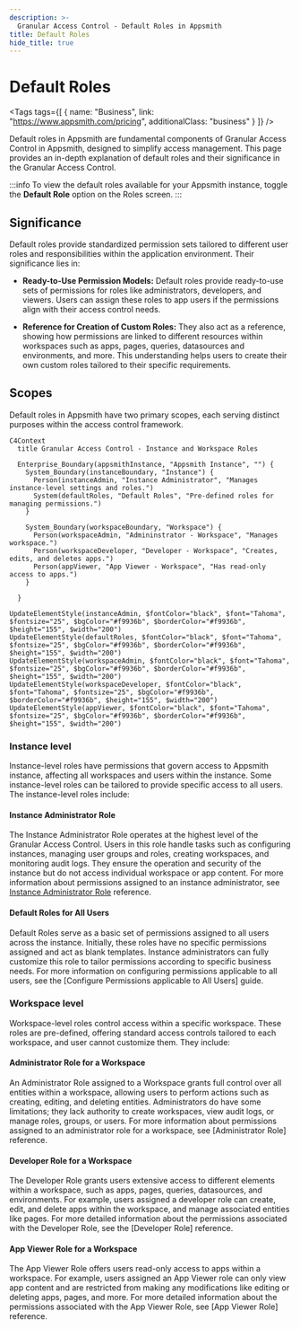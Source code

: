 ```yaml
---
description: >-
  Granular Access Control - Default Roles in Appsmith
title: Default Roles
hide_title: true
---
```


<!-- vale off -->

<div className="tag-wrapper">
 <h1>Default Roles</h1>

<Tags
tags={[
{ name: "Business", link: "https://www.appsmith.com/pricing", additionalClass: "business" }
]}
/>

</div>

<!-- vale on -->

Default roles in Appsmith are fundamental components of Granular Access Control in Appsmith, designed to simplify access management. This page provides an in-depth explanation of default roles and their significance in the Granular Access Control.

:::info
To view the default roles available for your Appsmith instance, toggle the **Default Role** option on the Roles screen. 
:::

## Significance

Default roles provide standardized permission sets tailored to different user roles and responsibilities within the application environment. Their significance lies in:

- **Ready-to-Use Permission Models:** Default roles provide ready-to-use sets of permissions for roles like administrators, developers, and viewers. Users can assign these roles to app users if the permissions align with their access control needs.
  
- **Reference for Creation of Custom Roles:** They also act as a reference, showing how permissions are linked to different resources within workspaces such as apps, pages, queries, datasources and environments, and more. This understanding helps users to create their own custom roles tailored to their specific requirements.

## Scopes

Default roles in Appsmith have two primary scopes, each serving distinct purposes within the access control framework. 

```mermaid
C4Context
  title Granular Access Control - Instance and Workspace Roles

  Enterprise_Boundary(appsmithInstance, "Appsmith Instance", "") {
    System_Boundary(instanceBoundary, "Instance") {
      Person(instanceAdmin, "Instance Administrator", "Manages instance-level settings and roles.")
      System(defaultRoles, "Default Roles", "Pre-defined roles for managing permissions.")
    }

    System_Boundary(workspaceBoundary, "Workspace") {
      Person(workspaceAdmin, "Admininstrator - Workspace", "Manages workspace.")
      Person(workspaceDeveloper, "Developer - Workspace", "Creates, edits, and deletes apps.")
      Person(appViewer, "App Viewer - Workspace", "Has read-only access to apps.")
    }
  
  }
    
UpdateElementStyle(instanceAdmin, $fontColor="black", $font="Tahoma", $fontsize="25", $bgColor="#f9936b", $borderColor="#f9936b", $height="155", $width="200")
UpdateElementStyle(defaultRoles, $fontColor="black", $font="Tahoma", $fontsize="25", $bgColor="#f9936b", $borderColor="#f9936b", $height="155", $width="200")
UpdateElementStyle(workspaceAdmin, $fontColor="black", $font="Tahoma", $fontsize="25", $bgColor="#f9936b", $borderColor="#f9936b", $height="155", $width="200")
UpdateElementStyle(workspaceDeveloper, $fontColor="black", $font="Tahoma", $fontsize="25", $bgColor="#f9936b", $borderColor="#f9936b", $height="155", $width="200")
UpdateElementStyle(appViewer, $fontColor="black", $font="Tahoma", $fontsize="25", $bgColor="#f9936b", $borderColor="#f9936b", $height="155", $width="200")
```

### Instance level

Instance-level roles have permissions that govern access to Appsmith instance, affecting all workspaces and users within the instance. Some instance-level roles can be tailored to provide specific access to all users. The instance-level roles include:

#### Instance Administrator Role

The Instance Administrator Role operates at the highest level of the Granular Access Control. Users in this role handle tasks such as configuring instances, managing user groups and roles, creating workspaces, and monitoring audit logs. They ensure the operation and security of the instance but do not access individual workspace or app content. For more information about permissions assigned to an instance administrator, see [Instance Administrator Role](/advanced-concepts/granular-access-control/reference/instance-administrator-role) reference.

#### Default Roles for All Users

Default Roles serve as a basic set of permissions assigned to all users across the instance. Initially, these roles have no specific permissions assigned and act as blank templates. Instance administrators can fully customize this role to tailor permissions according to specific business needs. For more information on configuring permissions applicable to all users, see the [Configure Permissions applicable to All Users] guide.


### Workspace level

Workspace-level roles control access within a specific workspace. These roles are pre-defined, offering standard access controls tailored to each workspace, and user cannot customize them. They include:

#### Administrator Role for a Workspace 

An Administrator Role assigned to a Workspace grants full control over all entities within a workspace, allowing users to perform actions such as creating, editing, and deleting entities. Administrators do have some limitations; they lack authority to create workspaces, view audit logs, or manage roles, groups, or users. For more information about permissions assigned to an administrator role for a workspace, see [Administrator Role] reference.

#### Developer Role for a Workspace 

The Developer Role grants users extensive access to different elements within a workspace, such as apps, pages, queries, datasources, and environments. For example, users assigned a developer role can create, edit, and delete apps within the workspace, and manage associated entities like pages. For more detailed information about the permissions associated with the Developer Role, see the [Developer Role] reference.

#### App Viewer Role for a Workspace

The App Viewer Role offers users read-only access to apps within a workspace. For example, users assigned an App Viewer role can only view app content and are restricted from making any modifications like editing or deleting apps, pages, and more. For more detailed information about the permissions associated with the App Viewer Role, see [App Viewer Role] reference.


